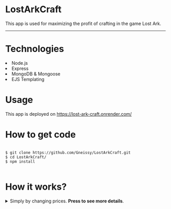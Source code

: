 # LostArkCraft
This app is used for maximizing the profit of crafting in the game Lost Ark.

<hr>

# Technologies
<li>Node.js</li>
<li>Express</li>
<li>MongoDB & Mongoose</li>
<li>EJS Templating</li>

# Usage
This app is deployed on https://lost-ark-craft.onrender.com/

# How to get code
<pre class="notranslate">
<code>
$ git clone https://github.com/Gneissy/LostArkCraft.git
$ cd LostArkCraft/
$ npm install
</code>
</pre>



# How it works?
<details>
<summary>Simply by changing prices. <strong>Press to see more details</strong>.</summary>
<img alt = "pic" src="https://user-images.githubusercontent.com/116559962/223535589-a5da2df0-c232-4a9c-abd9-c40c19e71248.png">

<br>

<h4>Changing price of a <strong>Battle Item</strong>:</h4>
<ul>
  <li>Corresponding <strong>battle item's</strong> price is updated in database.</li>
  <li>According to new price, profit rate of that <strong>battle item</strong> is recalculated and updated in database.</li>
</ul>
 <img alt = "pic" src="https://user-images.githubusercontent.com/116559962/223173247-960c515c-5501-4232-a14a-19426126c781.png">

<br>

<h4>Changing price of a <em>Trade Item</em>:</h4>
<ul>
  <li>Corresponding <em>trade item's</em> price is updated in database.</li>
  <li>All <strong>battle items'</strong> profit rates are recalculated and updated in the database in accordance with the new price for which the associated <em>trade item</em> is used.</li>
</ul>
<img alt = "pic" src = "https://user-images.githubusercontent.com/116559962/223173346-8a11e49d-1735-48d2-bc07-e495a37ddb0b.png">

<br>

After entering essential prices, you may want to check the list of the most profitable battle items:
<img alt = "pic" src = "https://user-images.githubusercontent.com/116559962/223538152-75311518-0ef0-4d95-b65e-6d55cb731455.png">
</details>

